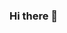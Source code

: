 ### Hi there 👋

<!--
**kazukihata/kazukihata** is a ✨ _special_ ✨ repository because its `README.md` (this file) appears on your GitHub profile.

[![Top Langs](https://github-readme-stats.vercel.app/api/top-langs/?username=kazukihata
)](https://github.com/anuraghazra/github-readme-stats)

